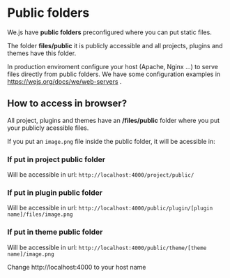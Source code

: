 # Public folders

We.js have **public folders** preconfigured where you can put static files. 

The folder **files/public** it is publicly accessible and all projects, plugins and themes have this folder.

In production enviroment configure your host (Apache, Nginx ...) to serve files directly from public folders. We have some configuration examples in https://wejs.org/docs/we/web-servers .

## How to access in browser?

All project, plugins and themes have an **/files/public** folder where you put your publicly acessible files.

If you put an `image.png` file inside the public folder, it will be acessible in:

### If put in project public folder

Will be accessible in url: `http://localhost:4000/project/public/`

### If put in plugin public folder

Will be accessible in url: `http://localhost:4000/public/plugin/[plugin name]/files/image.png` 

### If put in theme public folder

Will be accessible in url: `http://localhost:4000/public/theme/[theme name]/image.png`



Change http://localhost:4000 to your host name
